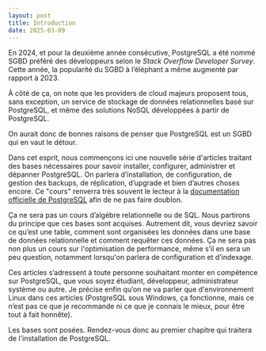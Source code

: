 ```yaml
---
layout: post
title: Introduction
date: 2025-03-09
---
```


En 2024, et pour la deuxième année consécutive, PostgreSQL a été nommé SGBD préféré des développeurs selon le _Stack Overflow Developer Survey_.
Cette année, la popularité du SGBD à l’éléphant a même augmenté par rapport à 2023.

À côté de ça, on note que les providers de cloud majeurs proposent tous, sans exception, un service de stockage de données relationnelles basé sur PostgreSQL, et même des solutions NoSQL développées à partir de PostgreSQL.

On aurait donc de bonnes raisons de penser que PostgreSQL est un SGBD qui en vaut le détour.

Dans cet esprit, nous commençons ici une nouvelle série d'articles traitant des bases nécessaires pour savoir installer, configurer, administrer et dépanner PostgreSQL.
On parlera d’installation, de configuration, de gestion des backups, de réplication, d’upgrade et bien d’autres choses encore.
Ce "cours" renverra très souvent le lecteur à la [documentation officielle de PostgreSQL](https://www.postgresql.org) afin de ne pas faire doublon.

Ça ne sera pas un cours d’algèbre relationnelle ou de SQL.
Nous partirons du principe que ces bases sont acquises.
Autrement dit, vous devriez savoir ce qu’est une table, comment sont organisées les données dans une base de données relationnelle et comment requêter ces données.
Ça ne sera pas non plus un cours sur l'optimisation de performance, même s’il en sera un peu question, notamment lorsqu'on parlera de configuration et d’indexage.

Ces articles s’adressent à toute personne souhaitant monter en compétence sur PostgreSQL, que vous soyez étudiant, développeur, administrateur système ou autre.
Je précise enfin qu’on ne va parler que d'environnement Linux dans ces articles (PostgreSQL sous Windows, ça fonctionne, mais ce n’est pas ce que je recommande ni ce que je connais le mieux, pour être tout à fait honnête).

Les bases sont posées. Rendez-vous donc au premier chapitre qui traitera de l'installation de PostgreSQL.
